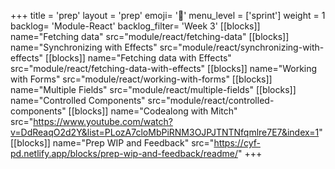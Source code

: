 +++
title = 'prep'
layout = 'prep'
emoji= '📝'
menu_level = ['sprint']
weight = 1
backlog= 'Module-React'
backlog_filter= 'Week 3'
[[blocks]]
name="Fetching data"
src="module/react/fetching-data"
[[blocks]]
name="Synchronizing with Effects"
src="module/react/synchronizing-with-effects"
[[blocks]]
name="Fetching data with Effects"
src="module/react/fetching-data-with-effects"
[[blocks]]
name="Working with Forms"
src="module/react/working-with-forms"
[[blocks]]
name="Multiple Fields"
src="module/react/multiple-fields"
[[blocks]]
name="Controlled Components"
src="module/react/controlled-components"
[[blocks]]
name="Codealong with Mitch"
src="https://www.youtube.com/watch?v=DdReaqO2d2Y&list=PLozA7cloMbPiRNM3OJPJTNTNfqmlre7E7&index=1"
[[blocks]]
name="Prep WIP and Feedback"
src="https://cyf-pd.netlify.app/blocks/prep-wip-and-feedback/readme/"
+++
